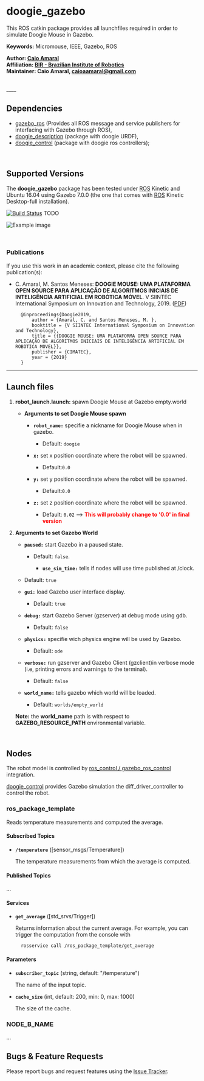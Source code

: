 # doogie_gazebo

This ROS catkin package provides all launchfiles required in order to simulate Doogie Mouse in Gazebo.

**Keywords:** Micromouse, IEEE, Gazebo, ROS

**Author: [Caio Amaral]<br />
Affiliation: [BIR - Brazilian Institute of Robotics]<br />
Maintainer: Caio Amaral, caioaamaral@gmail.com**

</br>
____

## Dependencies 
- [gazebo_ros] (Provides all ROS message and service publishers for interfacing with Gazebo through ROS),
- [doogie_description] (package with doogie URDF),
- [doogie_control] (package with doogie ros controllers);

</br>

## Supported Versions

The **doogie_gazebo** package has been tested under [ROS] Kinetic and Ubuntu 16.04 using Gazebo 7.0.0 (the one that comes with [ROS] Kinetic Desktop-full installation). 

[![Build Status](http://rsl-ci.ethz.ch/buildStatus/icon?job=ros_best_practices)](http://rsl-ci.ethz.ch/job/ros_best_practices/) TODO


![Example image](/doogie_gazebo/doc/doogie_gazebo.jpg)

</br>

### Publications

If you use this work in an academic context, please cite the following publication(s):

* C. Amaral, M. Santos Meneses: **DOOGIE MOUSE: UMA PLATAFORMA OPEN SOURCE PARA
APLICAÇÃO DE ALGORITMOS INICIAIS DE INTELIGÊNCIA
ARTIFICIAL EM ROBÓTICA MÓVEL**. V SIINTEC International Symposium on Innovation and Technology, 2019. ([PDF](/doogie_gazebo/docs/Paper_SIINTEC_V.pdf))

        @inproceedings{Doogie2019,
            author = {Amaral, C. and Santos Meneses, M. },
            booktitle = {V SIINTEC International Symposium on Innovation and Technology},
            title = {{DOOGIE MOUSE: UMA PLATAFORMA OPEN SOURCE PARA APLICAÇÃO DE ALGORITMOS INICIAIS DE INTELIGÊNCIA ARTIFICIAL EM ROBÓTICA MÓVEL}},
            publisher = {CIMATEC},
            year = {2019}
        }

____

## Launch files

1. **robot_launch.launch:** spawn Doogie Mouse at Gazebo empty.world

     - **Arguments to set Doogie Mouse spawn**

       - **`robot_name:`** specifie a nickname for Doogie Mouse when in gazebo.
      
          - Default: `doogie`
  
       - **`x:`** set x position coordinate where the robot will be spawned.
          - Default:`0.0`
       - **`y:`** set y position coordinate where the robot will be spawned.
          - Default:`0.0`
       - **`z:`** set z position coordinate where the robot will be spawned.
          - Default: `0.02` --> <span style="color:red">**This will probably change to '0.0' in final version**</span>

  1. **Arguments to set Gazebo World**

       - **`paused:`** start Gazebo in a paused state. 

         - Default: `false`.
  
           - **`use_sim_time:`** tells if nodes will use time published at /clock.

      - Default: `true` 

       - **`gui:`** load Gazebo user interface display.
    
          - Default: `true`

       - **`debug:`** start Gazebo Server (gzserver) at debug mode using gdb.

          - Default: `false`

       - **`physics:`** specifie wich physics engine will be used by Gazebo.

          - Default: `ode`

       - **`verbose:`** run gzserver and Gazebo Client (gzclient)in verbose mode (i.e, printing errors and warnings to the terminal).
  
          - Default: `false`

       - **`world_name:`** tells gazebo which world will be loaded.
    
          - Default: `worlds/empty_world` 
    
        **Note:** the **world_name** path is with respect to **GAZEBO_RESOURCE_PATH** environmental variable.

</br>

## Nodes

The robot model is controlled by [ros_control / gazebo_ros_control] integration. 

[doogie_control] provides Gazebo simulation the diff_driver_controller to control the robot. 

### ros_package_template

Reads temperature measurements and computed the average.


#### Subscribed Topics

* **`/temperature`** ([sensor_msgs/Temperature])

	The temperature measurements from which the average is computed.


#### Published Topics

...


#### Services

* **`get_average`** ([std_srvs/Trigger])

	Returns information about the current average. For example, you can trigger the computation from the console with

		rosservice call /ros_package_template/get_average


#### Parameters

* **`subscriber_topic`** (string, default: "/temperature")

	The name of the input topic.

* **`cache_size`** (int, default: 200, min: 0, max: 1000)

	The size of the cache.


### NODE_B_NAME

...


## Bugs & Feature Requests

Please report bugs and request features using the [Issue Tracker](TODO).

[doogie_description]:  https://github.com/Brazilian-Institute-of-Robotics/doogie_description

[doogie_control]:  https://github.com/Brazilian-Institute-of-Robotics/doogie_control

[doogie_simulators]: https://github.com/Brazilian-Institute-of-Robotics/doogie_simulators

[gazebo_ros]: http://wiki.ros.org/gazebo_ros

[ros_control / gazebo_ros_control]: http://gazebosim.org/tutorials?tut=ros_control

[ROS]: http://www.ros.org

[URDF]: http://wiki.ros.org/urdf 

[Xacro]: http://wiki.ros.org/xacro 

[Rviz]: http://wiki.ros.org/rviz

[BIR - Brazilian Institute of Robotics]: https://github.com/Brazilian-Institute-of-Robotics

[Caio Amaral]: https://github.com/caioaamaral